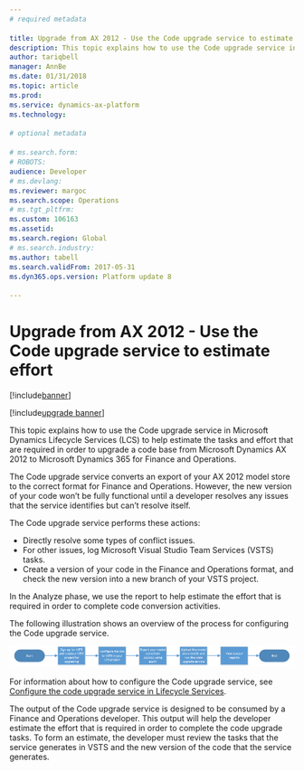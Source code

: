 ```yaml
---
# required metadata

title: Upgrade from AX 2012 - Use the Code upgrade service to estimate effort
description: This topic explains how to use the Code upgrade service in LCS to help estimate the tasks and effort that are required in order to upgrade a code base from Microsoft Dynamics AX 2012 to Dynamics 365 for Finance and Operations.
author: tariqbell
manager: AnnBe
ms.date: 01/31/2018
ms.topic: article
ms.prod: 
ms.service: dynamics-ax-platform
ms.technology: 

# optional metadata

# ms.search.form: 
# ROBOTS: 
audience: Developer
# ms.devlang: 
ms.reviewer: margoc
ms.search.scope: Operations
# ms.tgt_pltfrm: 
ms.custom: 106163
ms.assetid: 
ms.search.region: Global
# ms.search.industry: 
ms.author: tabell
ms.search.validFrom: 2017-05-31
ms.dyn365.ops.version: Platform update 8

---
```


# Upgrade from AX 2012 - Use the Code upgrade service to estimate effort

[!include[banner](../includes/banner.md)]

[!include[upgrade banner](../includes/upgrade-banner.md)]

This topic explains how to use the Code upgrade service in Microsoft Dynamics Lifecycle Services (LCS) to help estimate the tasks and effort that are required in order to upgrade a code base from Microsoft Dynamics AX 2012 to Microsoft Dynamics 365 for Finance and Operations.

The Code upgrade service converts an export of your AX 2012 model store to the correct format for Finance and Operations. However, the new version of your code won’t be fully functional until a developer resolves any issues that the service identifies but can’t resolve itself.

The Code upgrade service performs these actions:

- Directly resolve some types of conflict issues.
- For other issues, log Microsoft Visual Studio Team Services (VSTS) tasks.
- Create a version of your code in the Finance and Operations format, and check the new version into a new branch of your VSTS project.

In the Analyze phase, we use the report to help estimate the effort that is required in order to complete code conversion activities.

The following illustration shows an overview of the process for configuring the Code upgrade service.

![Configuration process for the Code upgrade service](media/codeUpgradeConfigurationProcess.png)

For information about how to configure the Code upgrade service, see [Configure the code upgrade service in Lifecycle Services](../lifecycle-services/configure-execute-code-upgrade.md).

The output of the Code upgrade service is designed to be consumed by a Finance and Operations developer. This output will help the developer estimate the effort that is required in order to complete the code upgrade tasks. To form an estimate, the developer must review the tasks that the service generates in VSTS and the new version of the code that the service generates.
